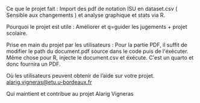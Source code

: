 Ce que le projet fait :
  Import des pdf de notation ISU en dataset.csv ( Sensible aux changements ) et analyse graphique et stats via R. 
  
Pourquoi le projet est utile :
  Améliorer et q=guider les jugements + projet scolaire.
  
Prise en main du projet par les utilisateurs :
  Pour la partie PDF, il suffit de modifier le path du document.pdf source dans le code puis de l'éxécuter.
  Même chose pour R, injecte le document.csv et éxécute. C'est un quarto et donc fournira un PDF.
  
Où les utilisateurs peuvent obtenir de l’aide sur votre projet.
  alarig.vigneras@etu.u-bordeaux.fr
  
Qui maintient et contribue au projet
  Alarig Vigneras
